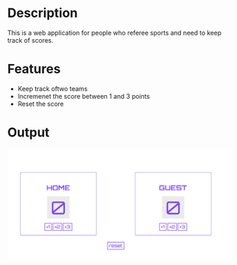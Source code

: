 <h1>Description</h1>
This is a web application for people who referee sports and need to keep track of scores.

<h1>Features</h1>

<ul>
  <li>Keep track oftwo teams</li>
  <li>Incremenet the score between 1 and 3 points</li>
  <li>Reset the score</li>
</ul>



<h1>Output</h1>
<a href="https://zippy-banoffee-7881f7.netlify.app"><img src="scoreboard.png"></a>
